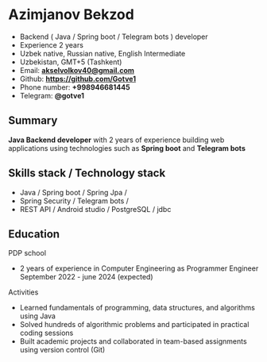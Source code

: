 # Azimjanov Bekzod

- Backend ( Java / Spring boot / Telegram bots ) developer
- Experience 2 years
- Uzbek native, Russian native, English Intermediate
- Uzbekistan, GMT+5 (Tashkent)
- Email: **akselvolkov40@gmail.com**
- Github: **https://github.com/Gotve1**
- Phone number: **+998946681445**
- Telegram: **@gotve1**

## Summary

**Java Backend developer** with 2 years of experience building web applications using technologies such as **Spring boot** and **Telegram bots** 

## Skills stack / Technology stack

- Java / Spring boot / Spring Jpa /
- Spring Security / Telegram bots /
- REST API / Android studio / PostgreSQL / jdbc

## Education 
PDP school
- 2 years of experience in Computer Engineering as Programmer Engineer September 2022 - june 2024 (expected)

Activities 
- Learned fundamentals of programming, data structures, and algorithms using Java
- Solved hundreds of algorithmic problems and participated in practical coding sessions
- Built academic projects and collaborated in team-based assignments using version control (Git)
